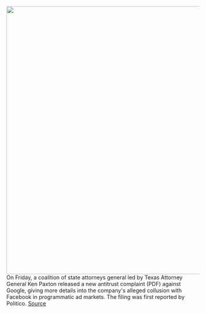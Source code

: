 <img src='https://cdn.vox-cdn.com/thumbor/GOwLhL298Hpon1_Fw8cZUHyQM6k=/0x0:2040x1360/1200x800/filters:focal(857x517:1183x843)/cdn.vox-cdn.com/uploads/chorus_image/image/70390289/acastro_201005_1777_googleAntiTrust_0001.0.0.jpg' width='700px' /><br/>
On Friday, a coalition of state attorneys general led by Texas Attorney General Ken Paxton released a new antitrust complaint (PDF) against Google, giving more details into the company's alleged collusion with Facebook in programmatic ad markets. The filing was first reported by Politico.
<a href='https://www.theverge.com/2022/1/14/22883987/mark-zuckerberg-sundar-pichai-ad-collusion-tx-ag-paxton-complaint'> Source <a/>